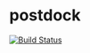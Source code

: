 # postdock

[![Build Status](https://travis-ci.com/readystock/postdock.svg?token=QvXZjJzgiir2JHLaKFrG&branch=master)](https://travis-ci.com/readystock/postdock)